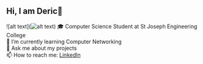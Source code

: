 ## Hi, I am Deric👋
![alt text](![alt text](https://github.com/[username]/[reponame]/blob/[branch]/image.jpg?raw=true))
🎓 Computer Science Student at St Joseph Engineering College<br>
🌱 I’m currently learning Computer Networking<br>
💬 Ask me about my projects<br>
📫 How to reach me: [LinkedIn](https://www.linkedin.com/in/deric-jojo-0594a7271/)
